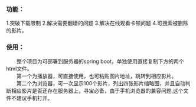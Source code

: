 ### 功能：
1.突破下载限制 2.解决需要翻墙的问题 3.解决在线观看卡顿问题 4.可搜索被删除的影片。<br>
### 使用：
　　整个项目为可部署到服务器的spring boot，单独使用直接复制下方的两个html文件。<br>
　　第一个为播放器，可直接使用，也可粘贴图片地址，跳转到相应影片。<br>
　　第二个为浏览器，可一次显示100个影片，列出四张影片缩略图，并且自动判断相应影片是否还存在服务器上，寻宝必备，由于手机浏览器的兼容问题,这个文件不建议手机打开。

